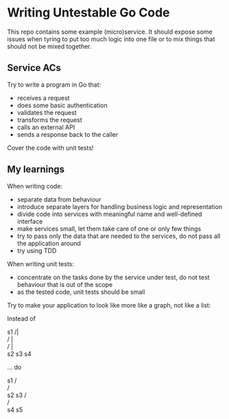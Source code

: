 # Writing Untestable Go Code

This repo contains some example (micro)service. It should expose some issues when tyring to put too much logic into one file or to mix things that should not be mixed together.

## Service ACs

Try to write a program in Go that:

- receives a request
- does some basic authentication
- validates the request
- transforms the request
- calls an external API
- sends a response back to the caller

Cover the code with unit tests!

##  My learnings

When writing code:

- separate data from behaviour
- introduce separate layers for handling business logic and representation
- divide code into services with meaningful name and well-defined interface
- make services small, let them take care of one or only few things
- try to pass only the data that are needed to the services, do not pass all the application around
- try using TDD

When writing unit tests:

- concentrate on the tasks done by the service under test, do not test behaviour that is out of the scope
- as the tested code, unit tests should be small

Try to make your application to look like more like a graph, not like a list:

Instead of

   s1
  /|\
 / | \
/  |  \
s2 s3  s4

... do

 s1
 /\
/  \
s2 s3
   /\
  /  \
 s4  s5